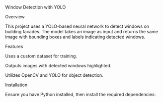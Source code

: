 Window Detection with YOLO

Overview

This project uses a YOLO-based neural network to detect windows on building facades. The model takes an image as input and returns the same image with bounding boxes and labels indicating detected windows.

Features

Uses a custom dataset for training.

Outputs images with detected windows highlighted.

Utilizes OpenCV and YOLO for object detection.

Installation

Ensure you have Python installed, then install the required dependencies:
